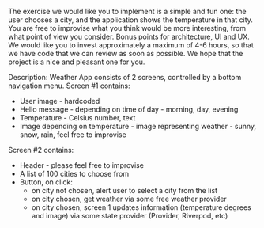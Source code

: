 The exercise we would like you to implement is a simple and fun one: the user chooses a city, and the application shows the temperature in that city.
You are free to improvise what you think would be more interesting, from what point of view you consider. Bonus points for architecture, UI and UX.
We would like you to invest approximately a maximum of 4-6 hours, so that we have code that we can review as soon as possible.
We hope that the project is a nice and pleasant one for you.

Description:
Weather App consists of 2 screens, controlled by a bottom navigation menu.
Screen #1 contains:
* User image - hardcoded
* Hello message - depending on time of day - morning, day, evening
* Temperature - Celsius number, text
* Image depending on temperature - image representing weather - sunny, snow, rain, feel free to improvise

Screen #2 contains:
* Header - please feel free to improvise
* A list of 100 cities to choose from
* Button, on click:
  - on city not chosen, alert user to select a city from the list
  - on city chosen, get weather via some free weather provider
  - on city chosen, screen 1 updates information (temperature degrees and image) via some state provider (Provider, Riverpod, etc)